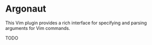 # Argonaut

This Vim plugin provides a rich interface for specifying and parsing arguments
for Vim commands.

TODO


